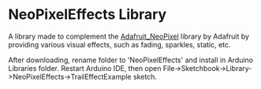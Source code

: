 # NeoPixelEffects Library

A library made to complement the [Adafruit_NeoPixel](https://github.com/adafruit/Adafruit_NeoPixel) library by Adafruit by providing various visual effects, such as fading, sparkles, static, etc.

After downloading, rename folder to 'NeoPixelEffects' and install in Arduino Libraries folder. Restart Arduino IDE, then open File->Sketchbook->Library->NeoPixelEffects->TrailEffectExample sketch.
